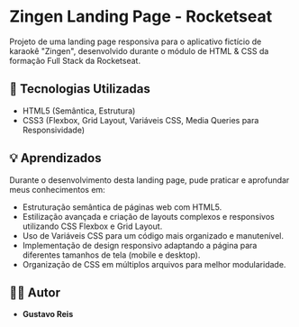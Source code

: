 # Zingen Landing Page - Rocketseat

Projeto de uma landing page responsiva para o aplicativo fictício de karaokê "Zingen", desenvolvido durante o módulo de HTML & CSS da formação Full Stack da Rocketseat.

## 🚀 Tecnologias Utilizadas

* HTML5 (Semântica, Estrutura)
* CSS3 (Flexbox, Grid Layout, Variáveis CSS, Media Queries para Responsividade)

## 💡 Aprendizados

Durante o desenvolvimento desta landing page, pude praticar e aprofundar meus conhecimentos em:

* Estruturação semântica de páginas web com HTML5.
* Estilização avançada e criação de layouts complexos e responsivos utilizando CSS Flexbox e Grid Layout.
* Uso de Variáveis CSS para um código mais organizado e manutenível.
* Implementação de design responsivo adaptando a página para diferentes tamanhos de tela (mobile e desktop).
* Organização de CSS em múltiplos arquivos para melhor modularidade.

## 🧑‍💻 Autor

* **Gustavo Reis**
